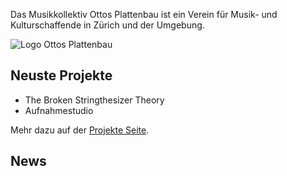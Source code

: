 Das Musikkollektiv Ottos Plattenbau ist ein Verein für Musik- und Kulturschaffende in Zürich und der Umgebung.

![Logo Ottos Plattenbau](images/logo_big.png)

## Neuste Projekte

- The Broken Stringthesizer Theory
- Aufnahmestudio

Mehr dazu auf der [Projekte Seite](/Projekte.html).

## News



